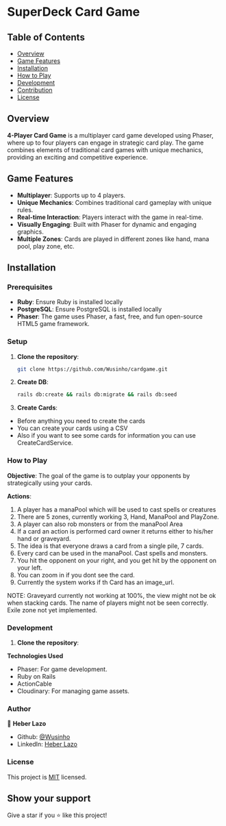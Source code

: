 # SuperDeck Card Game

## Table of Contents

- [Overview](#overview)
- [Game Features](#game-features)
- [Installation](#installation)
- [How to Play](#how-to-play)
- [Development](#development)
- [Contribution](#author)
- [License](#license)

## Overview

**4-Player Card Game** is a multiplayer card game developed using Phaser, where up to four players can engage in strategic card play. The game combines elements of traditional card games with unique mechanics, providing an exciting and competitive experience.

## Game Features

- **Multiplayer**: Supports up to 4 players.
- **Unique Mechanics**: Combines traditional card gameplay with unique rules.
- **Real-time Interaction**: Players interact with the game in real-time.
- **Visually Engaging**: Built with Phaser for dynamic and engaging graphics.
- **Multiple Zones**: Cards are played in different zones like hand, mana pool, play zone, etc.

## Installation

### Prerequisites

- **Ruby**: Ensure Ruby is installed locally
- **PostgreSQL**: Ensure PostgreSQL is installed locally
- **Phaser**: The game uses Phaser, a fast, free, and fun open-source HTML5 game framework.

### Setup

1. **Clone the repository**:

   ```bash
   git clone https://github.com/Wusinho/cardgame.git

2. **Create DB**:
    ```bash
   rails db:create && rails db:migrate && rails db:seed
   
3. **Create Cards**:
- Before anything you need to create the cards
- You can create your cards using a CSV
- Also if you want to see some cards for information you can use CreateCardService.

### How to Play

**Objective**:
The goal of the game is to outplay your opponents by strategically using your cards.

**Actions**:
1. A player has a manaPool which will be used to cast spells or creatures
2. There are 5 zones, currently working 3, Hand, ManaPool and PlayZone.
3. A player can also rob monsters or from the manaPool Area
4. If a card an action is performed card owner it returns either to his/her hand or graveyard.
5. The idea is that everyone draws a card from a single pile, 7 cards.
6. Every card can be used in the manaPool. Cast spells and monsters.
7. You hit the opponent on your right, and you get hit by the opponent on your left.
8. You can zoom in if you dont see the card.
9. Currently the system works if th Card has an image_url.


NOTE: Graveyard currently not working at 100%, the view might not be ok when stacking cards.
      The name of players might not be seen correctly. Exile zone not yet implemented.

### Development

1. **Clone the repository**:

**Technologies Used**
- Phaser: For game development.
- Ruby on Rails
- ActionCable
- Cloudinary: For managing game assets.

### Author

👤 **Heber Lazo**

- Github: [@Wusinho](https://github.com/Wusinho)
- LinkedIn: [Heber Lazo](https://www.linkedin.com/in/heber-lazo-benza-523266133/)

### License

This project is [MIT](LICENSE) licensed.

## Show your support

Give a star if you :star: like this project!